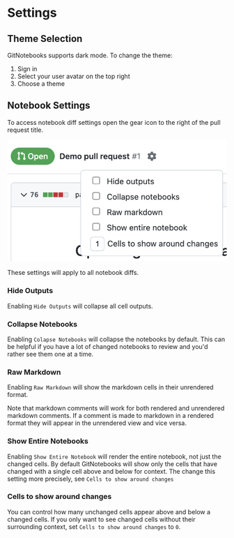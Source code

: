 # Settings

## Theme Selection

GitNotebooks supports dark mode. To change the theme:

1. Sign in
2. Select your user avatar on the top right
3. Choose a theme

## Notebook Settings

To access notebook diff settings open the gear icon to the right of the pull request title.

![Settings](./images/settings/settings.png)

These settings will apply to all notebook diffs.

### Hide Outputs

Enabling `Hide Outputs` will collapse all cell outputs.

### Collapse Notebooks

Enabling `Colapse Notebooks` will collapse the notebooks by default. This can be helpful if you have a lot of changed notebooks to review and you'd rather see them one at a time.

### Raw Markdown

Enabling `Raw Markdown` will show the markdown cells in their unrendered format.

Note that markdown comments will work for both rendered and unrendered markdown comments. If a comment is made to markdown
in a rendered format they will appear in the unrendered view and vice versa.

### Show Entire Notebooks

Enabling `Show Entire Notebook` will render the entire notebook, not just the changed cells. By default GitNotebooks will show
only the cells that have changed with a single cell above and below for context. The change this setting more precisely, see `Cells to show around changes`

### Cells to show around changes

You can control how many unchanged cells appear above and below a changed cells. If you only want to see changed cells without their surrounding context,
set `Cells to show around changes` to `0`.
